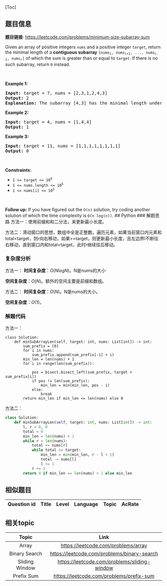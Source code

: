 [Toc]
## 题目信息
**题目链接**: https://leetcode.com/problems/minimum-size-subarray-sum
<p>Given an array of positive integers <code>nums</code> and a positive integer <code>target</code>, return the minimal length of a <strong>contiguous subarray</strong> <code>[nums<sub>l</sub>, nums<sub>l+1</sub>, ..., nums<sub>r-1</sub>, nums<sub>r</sub>]</code> of which the sum is greater than or equal to <code>target</code>. If there is no such subarray, return <code>0</code> instead.</p>

<p>&nbsp;</p>
<p><strong>Example 1:</strong></p>

<pre>
<strong>Input:</strong> target = 7, nums = [2,3,1,2,4,3]
<strong>Output:</strong> 2
<strong>Explanation:</strong> The subarray [4,3] has the minimal length under the problem constraint.
</pre>

<p><strong>Example 2:</strong></p>

<pre>
<strong>Input:</strong> target = 4, nums = [1,4,4]
<strong>Output:</strong> 1
</pre>

<p><strong>Example 3:</strong></p>

<pre>
<strong>Input:</strong> target = 11, nums = [1,1,1,1,1,1,1,1]
<strong>Output:</strong> 0
</pre>

<p>&nbsp;</p>
<p><strong>Constraints:</strong></p>

<ul>
	<li><code>1 &lt;= target &lt;= 10<sup>9</sup></code></li>
	<li><code>1 &lt;= nums.length &lt;= 10<sup>5</sup></code></li>
	<li><code>1 &lt;= nums[i] &lt;= 10<sup>5</sup></code></li>
</ul>

<p>&nbsp;</p>
<strong>Follow up:</strong> If you have figured out the <code>O(n)</code> solution, try coding another solution of which the time complexity is <code>O(n log(n))</code>.
## Python
### 解题思路
方法一：使用前缀和和二分法，来更新最小长度。

方法二：滑动窗口的思想，数组中全是正整数。遍历元素，如果当前窗口内元素和total<target，则r向右移动，如果>=target，则更新最小长度，且左边界l不断往右移动，直到窗口内和total<target，此时r继续往后移动。

### 复杂度分析
方法一：
**时间复杂度**：$O(NlogN)$。N是nums的大小

**空间复杂度**：$O(N)$。额外的空间主要是前缀和数组。

方法二：
**时间复杂度**：$O(N)$。N是nums的大小。

**空间复杂度**：$O(1)$。
### 解题代码
方法一：
```
class Solution:
    def minSubArrayLen(self, target: int, nums: List[int]) -> int:
        sum_prefix = [0]
        for i in nums:
            sum_prefix.append(sum_prefix[-1] + i)
        min_len = len(nums) + 1
        for i in range(len(sum_prefix)):

            pos = bisect.bisect_left(sum_prefix, target + sum_prefix[i])
            if pos != len(sum_prefix):
                min_len = min(min_len, pos - i)
            else:
                break
        return min_len if min_len <= len(nums) else 0
```

方法二：
```python
class Solution:
    def minSubArrayLen(self, target: int, nums: List[int]) -> int:
        l, r = 0, 0 
        total = 0
        min_len = len(nums) + 1
        while r < len(nums):
            total += nums[r]
            while total >= target:
                min_len = min(min_len, r - l + 1)
                total -= nums[l]
                l += 1
            r += 1
        return 0 if min_len == len(nums) + 1 else min_len        
```
## 相似题目
Question id | Title | Level | Language | Topic | AcRate
:-----------:|:-----:|:-----:|:--------:|:-----:|:------:




## 相关topic
Topic | Link
:-----:|:----:
Array | https://leetcode.com/problems/array
Binary Search | https://leetcode.com/problems/binary-search
Sliding Window | https://leetcode.com/problems/sliding-window
Prefix Sum | https://leetcode.com/problems/prefix-sum